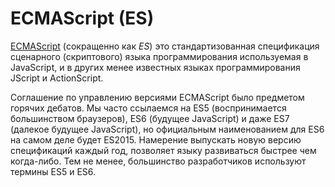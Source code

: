 # ECMAScript (ES)

[ECMAScript](http://www.ecmascript.org/) (сокращенно как *ES*) это стандартизованная спецификация сценарного (скриптового) языка программирования используемая в JavaScript, и в других менее известных языках программирования JScript и ActionScript.

Соглашение по управлению версиями ECMAScript было предметом горячих дебатов. Мы часто ссылаемся на ES5 (воспринимается большинством браузеров), ES6 (будущее JavaScript) и даже ES7 (далекое будущее JavaScript), но официальным наименованием для ES6 на самом деле будет ES2015. Намерение выпускать новую версию спецификаций каждый год, позволяет языку развиваться быстрее чем когда-либо. Тем не менее, большинство разработчиков используют термины ES5 и ES6.
